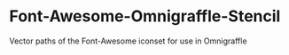 Font-Awesome-Omnigraffle-Stencil
================================

Vector paths of the Font-Awesome iconset for use in Omnigraffle
